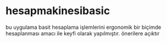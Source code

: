 # hesapmakinesibasic
bu uygulama basit hesaplama işlemlerini ergonomik bir biçimde hesaplanması amacı ile keyfi olarak yapılmıştır. önerilere açıktır 
